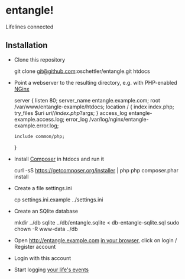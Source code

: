 # entangle!

Lifelines connected

## Installation

* Clone this repository

    git clone git@github.com:oschettler/entangle.git htdocs

* Point a webserver to the resulting directory, e.g. with PHP-enabled [NGinx](http://nginx.org/)

    server {
      listen 80;
      server_name entangle.example.com;
      root /var/www/entangle-example/htdocs;
      location / {
        index index.php;
        try_files $uri $uri/ /index.php?$args;
      }
      access_log entangle-example.access.log;
      error_log /var/log/nginx/entangle-example.error.log;

      include common/php;
    }

* Install [Composer](https://getcomposer.org) in htdocs and run it

    curl -sS https://getcomposer.org/installer | php
    php composer.phar install

* Create a file settings.ini

    cp settings.ini.example ../settings.ini

* Create an SQlite database

    mkdir ../db 
    sqlite ../db/entangle.sqlite < db-entangle-sqlite.sql
    sudo chown -R www-data ../db

* Open http://entangle.example.com [in your browser](https://www.evernote.com/shard/s1/sh/1b17f1ea-9312-4b30-a043-803f742e12a6/5bfd83b11d86604d9d4a841551a057df/deep/0/entangle!----Register-account.png), click on login / Register account

* Login with this account

* Start logging [your life's events](https://www.evernote.com/shard/s1/sh/3be0f356-03c3-4dba-9cc0-d7d98f2e5133/6290fac600959fd7111edef8492ef3b7/deep/0/entangle!----Start.png)

